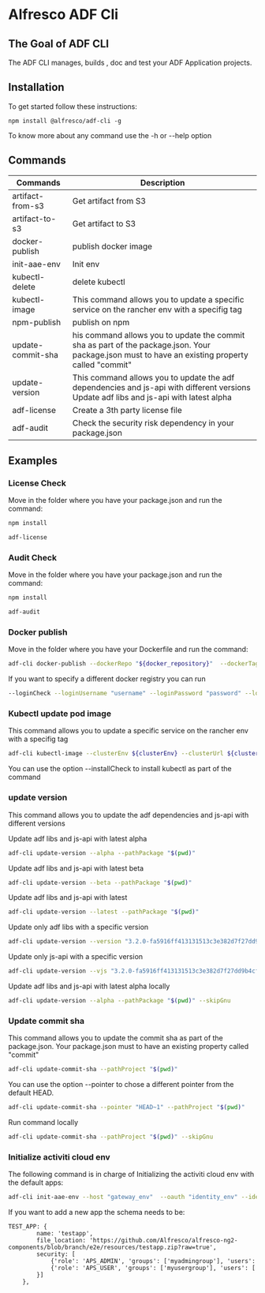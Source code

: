 # Alfresco ADF Cli


## The Goal of ADF CLI

The ADF CLI manages, builds , doc and test your ADF Application projects. 


## Installation
To get started  follow these instructions:

``
npm install @alfresco/adf-cli -g
``

To know more about any command use the -h or --help option

## Commands

|**Commands**   	   |**Description**   	|
|---        	   |---  	        |
|artifact-from-s3  |Get artifact from S3 |
|artifact-to-s3    |Get artifact to S3 |
|docker-publish    |publish docker image|
|init-aae-env      |Init env|
|kubectl-delete    |delete kubectl |
|kubectl-image     |This command allows you to update a specific service on the rancher env with a specifig tag |
|npm-publish    | publish on npm |
| update-commit-sha   | his command allows you to update the commit sha as part of the package.json. Your package.json must to have an existing property called "commit" |
|update-version     |This command allows you to update the adf dependencies and js-api with different versions Update adf libs and js-api with latest alpha|
|adf-license   |Create a 3th party license file |
|adf-audit     |Check the security risk dependency in your package.json |


## Examples

### License Check

Move in the folder where you have your package.json and run the command:

```bash
npm install

adf-license
```
### Audit Check

Move in the folder where you have your package.json and run the command:

```bash
npm install

adf-audit
```

### Docker publish

Move in the folder where you have your Dockerfile and run the command:

```bash
adf-cli docker-publish --dockerRepo "${docker_repository}"  --dockerTags "${TAGS}" --pathProject "$(pwd)"
```

If you want to specify a different docker registry you can run
```bash
--loginCheck --loginUsername "username" --loginPassword "password" --loginRepo "quay.io"--dockerRepo "${docker_repository}"  --dockerTags "${TAGS}" --pathProject "$(pwd)"
```

### Kubectl update pod image

This command allows you to update a specific service on the rancher env with a specifig tag

```bash
adf-cli kubectl-image --clusterEnv ${clusterEnv} --clusterUrl ${clusterUrl} --username ${username} --token ${token} --deployName ${deployName} --dockerRepo ${dockerRepo} --tag ${tag}
```

You can use the option --installCheck to install kubectl as part of the command

### update version

This command allows you to update the adf dependencies and js-api with different versions

Update adf libs and js-api with latest alpha

```bash
adf-cli update-version --alpha --pathPackage "$(pwd)"
```

Update adf libs and js-api with latest beta

```bash
adf-cli update-version --beta --pathPackage "$(pwd)"
```

Update adf libs and js-api with latest

```bash
adf-cli update-version --latest --pathPackage "$(pwd)"
```

Update only adf libs with a specific version

```bash
adf-cli update-version --version "3.2.0-fa5916ff413131513c3e382d7f27dd9b4cfa0e7e" --pathPackage "$(pwd)"
```

Update only js-api with a specific version

```bash
adf-cli update-version --vjs "3.2.0-fa5916ff413131513c3e382d7f27dd9b4cfa0e7e" --pathPackage "$(pwd)"
```

Update adf libs and js-api with latest alpha locally

```bash
adf-cli update-version --alpha --pathPackage "$(pwd)" --skipGnu
```

### Update commit sha

This command allows you to update the commit sha as part of the package.json.
Your package.json must to have an existing property called "commit"

```bash
adf-cli update-commit-sha --pathProject "$(pwd)"
```

You can use the option --pointer to chose a different pointer from the default HEAD.

```bash
adf-cli update-commit-sha --pointer "HEAD~1" --pathProject "$(pwd)"
```

Run command locally
```bash
adf-cli update-commit-sha --pathProject "$(pwd)" --skipGnu
```

### Initialize activiti cloud env

The following command is in charge of Initializing the activiti cloud env with the default apps:

```bash
adf-cli init-aae-env --host "gateway_env"  --oauth "identity_env" --identityHost "identity_env" --username "username" --password "password"
```

If you want to add a new app the schema needs to be:
```
TEST_APP: {
        name: 'testapp',
        file_location: 'https://github.com/Alfresco/alfresco-ng2-components/blob/branch/e2e/resources/testapp.zip?raw=true',
        security: [
            {'role': 'APS_ADMIN', 'groups': ['myadmingroup'], 'users': ['myadminuser']},
            {'role': 'APS_USER', 'groups': ['myusergroup'], 'users': ['myuser']
        }]
    },
```
